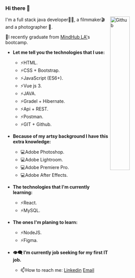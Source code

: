 ### Hi there 👋

<img width="35%" align="right" alt="Github" src="https://steamuserimages-a.akamaihd.net/ugc/1631947648964785474/81CBA15178466DD47195A239232202E78987B714/?imw=637&imh=358&ima=fit&impolicy=Letterbox&imcolor=%23000000&letterbox=true" />

I'm a full stack java developer👩‍💻, a filmmaker🎬 and a photographer 📸.

🎉I recently graduate from [MindHub LA'](https://mindhubweb.com/)s bootcamp.

- **Let me tell you the technologies that I use:**
 	- ⚡HTML.
	- ⚡CSS + Bootstrap.
	- ⚡JavaScript (ES6+).
	- ⚡Vue js 3.
	- ⚡JAVA.
	- ⚡Gradel + Hibernate.
	- ⚡Api + REST.
	- ⚡Postman.
	- ⚡GIT + Github.
	
- **Because of my artsy background I have this extra knowledge:**
	- 💻Adobe Photoshop.
	- 💻Adobe Lightroom.
	- 💻Adobe Premiere Pro.
	- 💻Adobe After Effects.

- **The technologies that I'm currently learning:**
	- ⚡React.
	- ⚡MySQL.

- **The ones I'm planing to learn:**
	- ⚡NodeJS.
	- ⚡Figma.

- **👁️‍🗨️ I’m currently job seeking for my first IT job.**
	- 📫How to reach me: [Linkedin](https://www.linkedin.com/in/ana-agustina-flores/) [Email](mailto:floresanagustina@hotmail.com)
